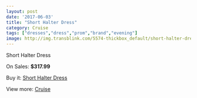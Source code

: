 ```yaml
---
layout: post
date: '2017-06-03'
title: "Short Halter Dress"
category: Cruise
tags: ["dresses","dress","prom","brand","evening"]
image: http://img.transblink.com/5574-thickbox_default/short-halter-dress.jpg
---
```

Short Halter Dress

On Sales: **$317.99**
<a href="https://www.transblink.com/en/cruise/1816-short-halter-dress.html"><amp-img layout="responsive" width="600" height="600" src="//img.transblink.com/5574-thickbox_default/short-halter-dress.jpg" alt="Short Halter Dress 0" /></a>
<a href="https://www.transblink.com/en/cruise/1816-short-halter-dress.html"><amp-img layout="responsive" width="600" height="600" src="//img.transblink.com/5576-thickbox_default/short-halter-dress.jpg" alt="Short Halter Dress 1" /></a>
<a href="https://www.transblink.com/en/cruise/1816-short-halter-dress.html"><amp-img layout="responsive" width="600" height="600" src="//img.transblink.com/5575-thickbox_default/short-halter-dress.jpg" alt="Short Halter Dress 2" /></a>

Buy it: [Short Halter Dress](https://www.transblink.com/en/cruise/1816-short-halter-dress.html "Short Halter Dress")

View more: [Cruise](https://www.transblink.com/en/5-cruise "Cruise")